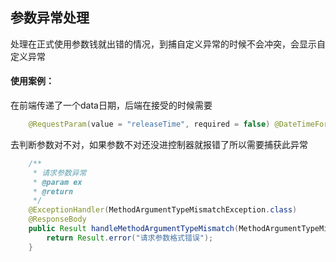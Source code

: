 ## 参数异常处理
  处理在正式使用参数钱就出错的情况，到捕自定义异常的时候不会冲突，会显示自定义异常
#### 使用案例：
在前端传递了一个data日期，后端在接受的时候需要
``` java
    @RequestParam(value = "releaseTime", required = false) @DateTimeFormat(iso = DateTimeFormat.ISO.DATE_TIME) LocalDateTime releaseTime
```
去判断参数对不对，如果参数不对还没进控制器就报错了所以需要捕获此异常
``` java
    /**
     * 请求参数异常
     * @param ex
     * @return
     */
    @ExceptionHandler(MethodArgumentTypeMismatchException.class)
    @ResponseBody
    public Result handleMethodArgumentTypeMismatch(MethodArgumentTypeMismatchException ex) {
        return Result.error("请求参数格式错误");
    }
```